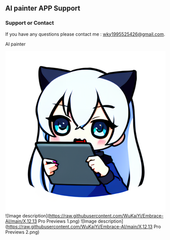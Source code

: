 ## AI painter APP Support

### Support or Contact

If you have any questions please contact me : wky1995525426@gmail.com.

AI painter

![Image description](https://raw.githubusercontent.com/WuKaiYi/Embrace-AI/main/00213.png)
![Image description](https://raw.githubusercontent.com/WuKaiYi/Embrace-AI/main/X,12,13 Pro Previews 1.png)
![Image description](https://raw.githubusercontent.com/WuKaiYi/Embrace-AI/main/X,12,13 Pro Previews 2.png)




